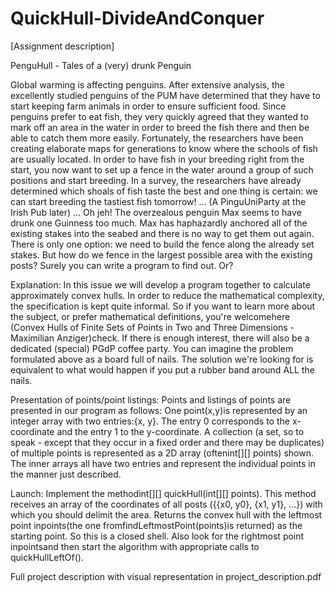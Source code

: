 # QuickHull-DivideAndConquer

[Assignment description]

PenguHull - Tales of a (very) drunk Penguin

Global warming is affecting penguins. After extensive analysis, the excellently studied penguins of the PUM have determined that they have to start keeping farm animals in order to ensure
sufficient food. Since penguins prefer to eat fish, they very quickly agreed that they wanted to mark off an area in the water in order to breed the fish there and then be able to catch them more
easily. Fortunately, the researchers have been creating elaborate maps for generations to know where the schools of fish are usually located. In order to have fish in your breeding right from the
start, you now want to set up a fence in the water around a group of such positions and start breeding.
In a survey, the researchers have already determined which shoals of fish taste the best and one thing is certain: we can start breeding the tastiest fish tomorrow! … (A PinguUniParty at the Irish
Pub later) … Oh jeh! The overzealous penguin Max seems to have drunk one Guinness too much. Max has haphazardly anchored all of the existing stakes into the seabed and there is no way to
get them out again. There is only one option: we need to build the fence along the already set stakes. But how do we fence in the largest possible area with the existing posts? Surely you can
write a program to find out. Or?

Explanation:
In this issue we will develop a program together to calculate approximately convex hulls. In order to reduce the mathematical complexity, the specification is kept quite informal. So if you want
to learn more about the subject, or prefer mathematical definitions, you're welcomehere (Convex Hulls of Finite Sets of Points in Two and Three Dimensions - Maximilian Anziger)check. If there is
enough interest, there will also be a dedicated (special) PGdP coffee party.
You can imagine the problem formulated above as a board full of nails. The solution we're looking for is equivalent to what would happen if you put a rubber band around ALL the nails.

Presentation of points/point listings:
Points and listings of points are presented in our program as follows:
One point(x,y)is represented by an integer array with two entries:{x, y}. The entry 0 corresponds to the x-coordinate and the entry 1 to the y-coordinate.
A collection (a set, so to speak - except that they occur in a fixed order and there may be duplicates) of multiple points is represented as a 2D array (oftenint[][] points) shown. The inner
arrays all have two entries and represent the individual points in the manner just described.

Launch:
Implement the methodint[][] quickHull(int[][] points). This method receives an array of the coordinates of all posts ({{x0, y0}, {x1, y1}, ...}) with which you should delimit the area. Returns the convex
hull with the leftmost point inpoints(the one fromfindLeftmostPoint(points)is returned) as the starting point. So this is a closed shell. Also look for the rightmost point inpointsand then start the
algorithm with appropriate calls to quickHullLeftOf().

Full project description with visual representation in project_description.pdf
